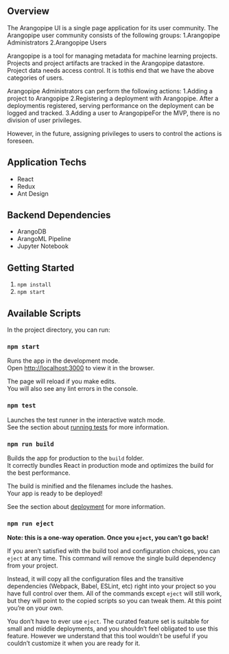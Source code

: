 ## Overview
The Arangopipe UI is a single page application for its user community. 
The Arangopipe user community consists of the following groups:
1.Arangopipe Administrators
2.Arangopipe Users

Arangopipe is a tool for managing metadata for machine learning projects. 
Projects and project artifacts are tracked in the Arangopipe datastore. 
Project data needs access control. 
It is tothis end that we have the above categories of users. 

Arangopipe Administrators can perform the following actions:
1.Adding a project to Arangopipe
2.Registering a deployment with Arangopipe. After a deploymentis registered, serving performance on the deployment can be logged and tracked.
3.Adding a user to ArangopipeFor the MVP, there is no division of user privileges. 

However, in the future, assigning privileges to users to control the actions is foreseen.

## Application Techs
* React
* Redux
* Ant Design

## Backend Dependencies
* ArangoDB
* ArangoML Pipeline
* Jupyter Notebook

## Getting Started
1. `npm install`
2. `npm start`

## Available Scripts

In the project directory, you can run:

### `npm start`

Runs the app in the development mode.<br>
Open [http://localhost:3000](http://localhost:3000) to view it in the browser.

The page will reload if you make edits.<br>
You will also see any lint errors in the console.

### `npm test`

Launches the test runner in the interactive watch mode.<br>
See the section about [running tests](#running-tests) for more information.

### `npm run build`

Builds the app for production to the `build` folder.<br>
It correctly bundles React in production mode and optimizes the build for the best performance.

The build is minified and the filenames include the hashes.<br>
Your app is ready to be deployed!

See the section about [deployment](#deployment) for more information.

### `npm run eject`

**Note: this is a one-way operation. Once you `eject`, you can’t go back!**

If you aren’t satisfied with the build tool and configuration choices, you can `eject` at any time. This command will remove the single build dependency from your project.

Instead, it will copy all the configuration files and the transitive dependencies (Webpack, Babel, ESLint, etc) right into your project so you have full control over them. All of the commands except `eject` will still work, but they will point to the copied scripts so you can tweak them. At this point you’re on your own.

You don’t have to ever use `eject`. The curated feature set is suitable for small and middle deployments, and you shouldn’t feel obligated to use this feature. However we understand that this tool wouldn’t be useful if you couldn’t customize it when you are ready for it.
